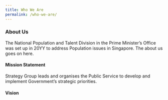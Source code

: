 ```yaml
---
title: Who We Are
permalink: /who-we-are/
---
```


### **About Us**
The National Population and Talent Division in the Prime Minister’s Office was set up in <Month> 20YY to address Population issues in Singapore. The about us goes on here.  

#### **Mission Statement**
Strategy Group leads and organises the Public Service to develop and implement Government’s strategic priorities.  

#### **Vision**
<Vision here>
  
